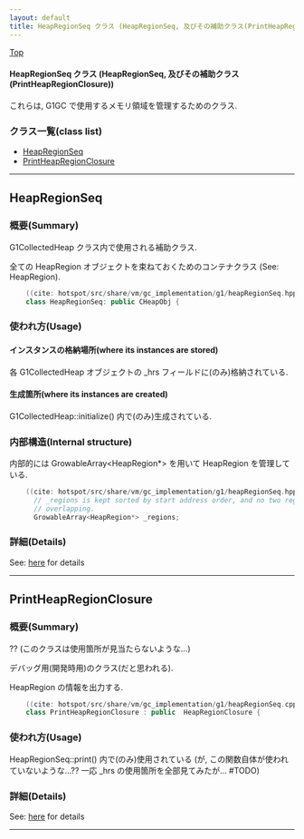 ```yaml
---
layout: default
title: HeapRegionSeq クラス (HeapRegionSeq, 及びその補助クラス(PrintHeapRegionClosure))
---
```

[Top](../index.html)

#### HeapRegionSeq クラス (HeapRegionSeq, 及びその補助クラス(PrintHeapRegionClosure))

これらは, G1GC で使用するメモリ領域を管理するためのクラス.


### クラス一覧(class list)

  * [HeapRegionSeq](#noQVhr1zKi)
  * [PrintHeapRegionClosure](#noBkv9wFwN)


---
## <a name="noQVhr1zKi" id="noQVhr1zKi">HeapRegionSeq</a>

### 概要(Summary)
G1CollectedHeap クラス内で使用される補助クラス.

全ての HeapRegion オブジェクトを束ねておくためのコンテナクラス (See: HeapRegion).


```cpp
    ((cite: hotspot/src/share/vm/gc_implementation/g1/heapRegionSeq.hpp))
    class HeapRegionSeq: public CHeapObj {
```

### 使われ方(Usage)
#### インスタンスの格納場所(where its instances are stored)
各 G1CollectedHeap オブジェクトの _hrs フィールドに(のみ)格納されている.

#### 生成箇所(where its instances are created)
G1CollectedHeap::initialize() 内で(のみ)生成されている.

### 内部構造(Internal structure)
内部的には GrowableArray<HeapRegion*> を用いて HeapRegion を管理している.


```cpp
    ((cite: hotspot/src/share/vm/gc_implementation/g1/heapRegionSeq.hpp))
      // _regions is kept sorted by start address order, and no two regions are
      // overlapping.
      GrowableArray<HeapRegion*> _regions;
```




### 詳細(Details)
See: [here](../doxygen/classHeapRegionSeq.html) for details

---
## <a name="noBkv9wFwN" id="noBkv9wFwN">PrintHeapRegionClosure</a>

### 概要(Summary)
?? (このクラスは使用箇所が見当たらないような...)

デバッグ用(開発時用)のクラス(だと思われる).

HeapRegion の情報を出力する.


```cpp
    ((cite: hotspot/src/share/vm/gc_implementation/g1/heapRegionSeq.cpp))
    class PrintHeapRegionClosure : public  HeapRegionClosure {
```

### 使われ方(Usage)
HeapRegionSeq::print() 内で(のみ)使用されている
(が, この関数自体が使われていないような...?? 一応 _hrs の使用箇所を全部見てみたが... #TODO)




### 詳細(Details)
See: [here](../doxygen/classPrintHeapRegionClosure.html) for details

---
